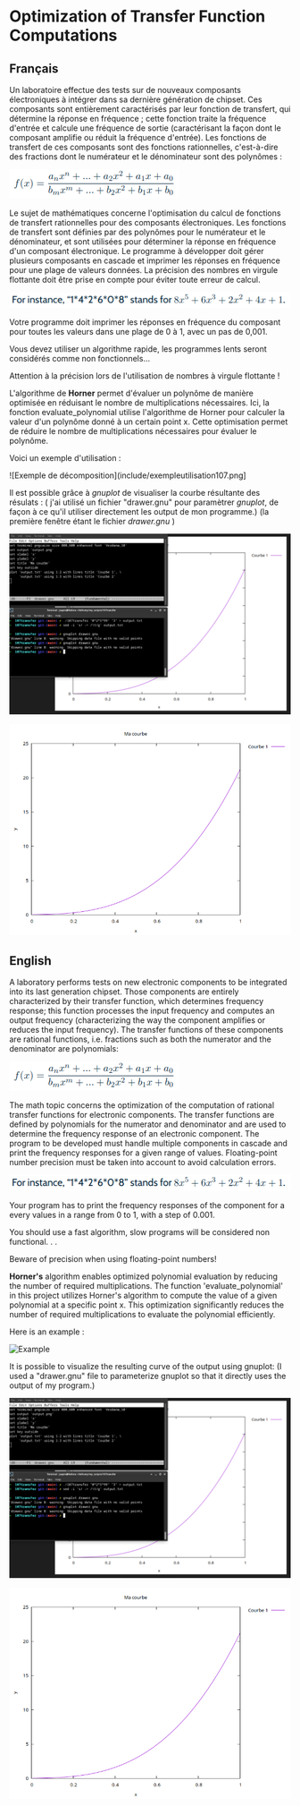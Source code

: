 # __Optimization of Transfer Function Computations__

## Français

   Un laboratoire effectue des tests sur de nouveaux composants électroniques à intégrer dans sa dernière génération de chipset. Ces composants sont entièrement caractérisés par leur fonction de transfert, qui détermine la réponse en fréquence ; cette fonction traite la fréquence d'entrée et calcule une fréquence de sortie (caractérisant la façon dont le composant amplifie ou réduit la fréquence d'entrée). Les fonctions de transfert de ces composants sont des fonctions rationnelles, c'est-à-dire des fractions dont le numérateur et le dénominateur sont des polynômes :

![Calcul](include/calcul107.png)

   Le sujet de mathématiques concerne l'optimisation du calcul de fonctions de transfert rationnelles pour des composants électroniques. Les fonctions de transfert sont définies par des polynômes pour le numérateur et le dénominateur, et sont utilisées pour déterminer la réponse en fréquence d'un composant électronique. Le programme à développer doit gérer plusieurs composants en cascade et imprimer les réponses en fréquence pour une plage de valeurs données. La précision des nombres en virgule flottante doit être prise en compte pour éviter toute erreur de calcul.

![Exemple de décomposition](include/exemple107.png)

Votre programme doit imprimer les réponses en fréquence du composant pour toutes les valeurs dans une plage de 0 à 1, avec un pas de 0,001.

Vous devez utiliser un algorithme rapide, les programmes lents seront considérés comme non fonctionnels...

Attention à la précision lors de l'utilisation de nombres à virgule flottante !

   L'algorithme de __Horner__ permet d'évaluer un polynôme de manière optimisée en réduisant le nombre de multiplications nécessaires. Ici, la fonction evaluate_polynomial utilise l'algorithme de Horner pour calculer la valeur d'un polynôme donné à un certain point x. Cette optimisation permet de réduire le nombre de multiplications nécessaires pour évaluer le polynôme.

Voici un exemple d'utilisation : 

![Exemple de décomposition](include/exempleutilisation107.png]

Il est possible grâce à _gnuplot_ de visualiser la courbe résultante des résulats :
( j'ai utilisé un fichier "drawer.gnu" pour paramètrer _gnuplot_, de façon à ce qu'il utiliser directement les output de mon programme.)
(la première fenêtre étant le fichier _drawer.gnu_ )

![Utilisation du graph](include/exemplerendu.png)

![Graph](include/output.png)

## English

   A laboratory performs tests on new electronic components to be integrated into its last generation chipset. Those components are entirely characterized by their transfer function, which determines frequency response; this function processes the input frequency and computes an output frequency (characterizing the way the component amplifies or reduces the input frequency). The transfer functions of these components are rational functions, i.e. fractions such as both the numerator and the denominator are polynomials:

![Calcul](include/calcul107.png)

   The math topic concerns the optimization of the computation of rational transfer functions for electronic components. The transfer functions are defined by polynomials for the numerator and denominator and are used to determine the frequency response of an electronic component. The program to be developed must handle multiple components in cascade and print the frequency responses for a given range of values. Floating-point number precision must be taken into account to avoid calculation errors.

![Decomposition example](include/exemple107.png)

Your program has to print the frequency responses of the component for a every values in a range from 0 to 1, with a step of 0.001.

You should use a fast algorithm, slow programs will be considered non functional. . .

Beware of precision when using floating-point numbers!

   __Horner's__ algorithm enables optimized polynomial evaluation by reducing the number of required multiplications. The function 'evaluate_polynomial' in this project utilizes Horner's algorithm to compute the value of a given polynomial at a specific point x. This optimization significantly reduces the number of required multiplications to evaluate the polynomial efficiently.

Here is an example :

![Example](include/exempleutilisation.png)

It is possible to visualize the resulting curve of the output using gnuplot:
(I used a "drawer.gnu" file to parameterize gnuplot so that it directly uses the output of my program.)

![Use of the graph](include/exemplerendu.png)

![Graph](include/output.png)